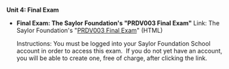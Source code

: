 **Unit 4: Final Exam** <span id="4"></span> 
-   **Final Exam: The Saylor Foundation's "PRDV003 Final Exam"**
    Link: The Saylor Foundation's "[PRDV003 Final
    Exam](http://school.saylor.org/mod/quiz/view.php?id=1076)" (HTML)  
      
     Instructions: You must be logged into your Saylor Foundation School
    account in order to access this exam.  If you do not yet have an
    account, you will be able to create one, free of charge, after
    clicking the link. 


